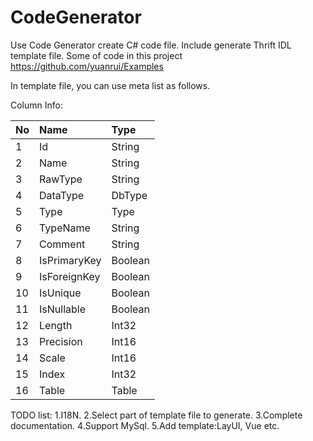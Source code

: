 CodeGenerator
=============

Use Code Generator create C# code file. Include generate Thrift IDL template file.
Some of code in this project https://github.com/yuanrui/Examples

In template file, you can use meta list as follows.

Column Info:

| No | Name | Type | 
|:-------------|:------------- |:------------- |
| 1 | Id | String |
| 2 | Name | String |
| 3 | RawType | String |
| 4 | DataType | DbType |
| 5 | Type | Type |
| 6 | TypeName | String |
| 7 | Comment | String |
| 8 | IsPrimaryKey | Boolean |
| 9 | IsForeignKey | Boolean |
| 10 | IsUnique | Boolean |
| 11 | IsNullable | Boolean |
| 12 | Length | Int32 |
| 13 | Precision | Int16 |
| 14 | Scale | Int16 |
| 15 | Index | Int32 |
| 16 | Table | Table |

TODO list:
1.I18N.
2.Select part of template file to generate.
3.Complete documentation.
4.Support MySql.
5.Add template:LayUI, Vue etc.
